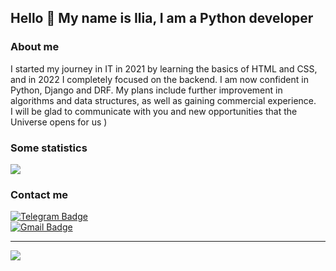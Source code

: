 ## Hello 👋 My name is Ilia, I am a Python developer

### About me

I started my journey in IT in 2021 by learning the basics of HTML and CSS, and in 2022 I completely focused on the backend. I am now confident in Python, Django and DRF. My plans include further improvement in algorithms and data structures, as well as gaining commercial experience. <br>
I will be glad to communicate with you and new opportunities that the Universe opens for us )

### Some statistics

![](https://github-profile-summary-cards.vercel.app/api/cards/profile-details?username=ikorepanov&theme=nord_dark)

### Contact me

[![Telegram Badge](https://img.shields.io/badge/Telegram-blue?style=social&logo=Telegram)](https://t.me/number_one_lobster)   
[![Gmail Badge](https://img.shields.io/badge/Gmail-red?style=social&logo=Gmail)](mailto:ikorepanov.study@gmail.com)

---

![](https://komarev.com/ghpvc/?username=ikorepanov&color=246ef5)

<!--
**ikorepanov/ikorepanov** is a ✨ _special_ ✨ repository because its `README.md` (this file) appears on your GitHub profile.

Here are some ideas to get you started:

- 🔭 I’m currently working on ...
- 🌱 I’m currently learning ...
- 👯 I’m looking to collaborate on ...
- 🤔 I’m looking for help with ...
- 💬 Ask me about ...
- 📫 How to reach me: ...
- 😄 Pronouns: ...
- ⚡ Fun fact: ...
-->
